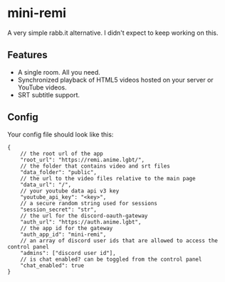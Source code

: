 # mini-remi

A very simple rabb.it alternative. I didn't expect to keep working on this.

## Features

* A single room. All you need.
* Synchronized playback of HTML5 videos hosted on your server or YouTube videos.
* SRT subtitle support.

## Config

Your config file should look like this:
```
{
	// the root url of the app
	"root_url": "https://remi.anime.lgbt/",
	// the folder that contains video and srt files
	"data_folder": "public",
	// the url to the video files relative to the main page
	"data_url": "/",
	// your youtube data api v3 key
	"youtube_api_key": "<key>",
	// a secure random string used for sessions
	"session_secret": "str",
	// the url for the discord-oauth-gateway
	"auth_url": "https://auth.anime.lgbt",
	// the app id for the gateway
	"auth_app_id": "mini-remi",
	// an array of discord user ids that are allowed to access the control panel
	"admins": ["discord user id"],
	// is chat enabled? can be toggled from the control panel
	"chat_enabled": true
}
```